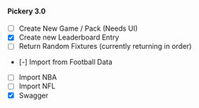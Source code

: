 #### Pickery 3.0

- [ ] Create New Game / Pack (Needs UI)
- [X] Create new Leaderboard Entry
- [ ] Return Random Fixtures (currently returning in order)
- [-] Import from Football Data
- [ ] Import NBA
- [ ] Import NFL
- [X] Swagger